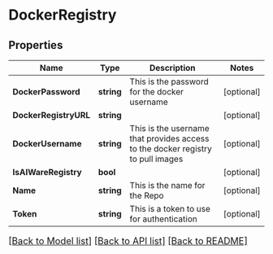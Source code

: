 # DockerRegistry

## Properties

Name | Type | Description | Notes
------------ | ------------- | ------------- | -------------
**DockerPassword** | **string** | This is the password for the docker username | [optional] 
**DockerRegistryURL** | **string** |  | [optional] 
**DockerUsername** | **string** | This is the username that provides access to the docker registry to pull images | [optional] 
**IsAIWareRegistry** | **bool** |  | [optional] 
**Name** | **string** | This is the name for the Repo | [optional] 
**Token** | **string** | This is a token to use for authentication | [optional] 

[[Back to Model list]](../README.md#documentation-for-models) [[Back to API list]](../README.md#documentation-for-api-endpoints) [[Back to README]](../README.md)

<style>
     p, ul, ol, li { font-size: 18px !important;}
</style>


